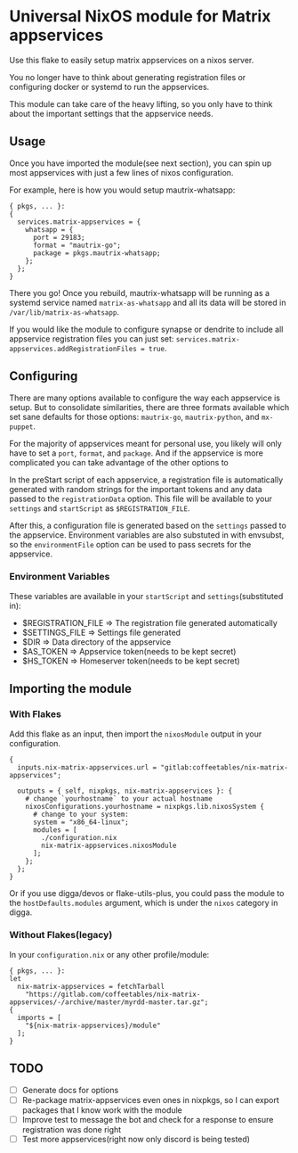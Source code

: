 # Universal NixOS module for Matrix appservices
Use this flake to easily setup matrix appservices on a nixos server.

You no longer have to think about generating registration files or
configuring docker or systemd to run the appservices.

This module can take care of the heavy lifting, so you only have to
think about the important settings that the appservice needs.

## Usage
Once you have imported the module(see next section), you can spin
up most appservices with just a few lines of nixos configuration.

For example, here is how you would setup mautrix-whatsapp:
```
{ pkgs, ... }:
{
  services.matrix-appservices = {
    whatsapp = {
      port = 29183;
      format = "mautrix-go";
      package = pkgs.mautrix-whatsapp;
    };
  };
}
```

There you go! Once you rebuild, mautrix-whatsapp will be running
as a systemd service named `matrix-as-whatsapp` and all its data will
be stored in `/var/lib/matrix-as-whatsapp`.

If you would like the module to configure synapse or dendrite to
include all appservice registration files you can just set:
`services.matrix-appservices.addRegistrationFiles = true`.

## Configuring
There are many options available to configure the way each appservice
is setup. But to consolidate similarities, there are three formats
available which set sane defaults for those options: `mautrix-go`,
`mautrix-python`, and `mx-puppet`.

For the majority of appservices meant for personal use, you likely
will only have to set a `port`, `format`, and `package`. And if the
appservice is more complicated you can take advantage of the other
options to 

In the preStart script of each appservice, a registration file is automatically
generated with random strings for the important tokens and any data passed
to the `registrationData` option. This file will be available to your `settings`
and `startScript` as `$REGISTRATION_FILE`.

After this, a configuration file is generated based on the `settings` passed
to the appservice. Environment variables are also substuted in with envsubst,
so the `environmentFile` option can be used to pass secrets for the appservice.

### Environment Variables
These variables are available in your `startScript` and `settings`(substituted in):
 - $REGISTRATION_FILE => The registration file generated automatically
 - $SETTINGS_FILE => Settings file generated
 - $DIR => Data directory of the appservice
 - $AS_TOKEN => Appservice token(needs to be kept secret)
 - $HS_TOKEN => Homeserver token(needs to be kept secret)

## Importing the module
### With Flakes
Add this flake as an input, then import the `nixosModule` output in
your configuration.
```
{
  inputs.nix-matrix-appservices.url = "gitlab:coffeetables/nix-matrix-appservices";

  outputs = { self, nixpkgs, nix-matrix-appservices }: {
    # change `yourhostname` to your actual hostname
    nixosConfigurations.yourhostname = nixpkgs.lib.nixosSystem {
      # change to your system:
      system = "x86_64-linux";
      modules = [
        ./configuration.nix
        nix-matrix-appservices.nixosModule
      ];
    };
  };
}
```
Or if you use digga/devos or flake-utils-plus, you could pass the module
to the `hostDefaults.modules` argument, which is under the `nixos` category in digga.

### Without Flakes(legacy)
In your `configuration.nix` or any other profile/module:
```
{ pkgs, ... }:
let
  nix-matrix-appservices = fetchTarball
    "https://gitlab.com/coffeetables/nix-matrix-appservices/-/archive/master/myrdd-master.tar.gz";
{
  imports = [
    "${nix-matrix-appservices}/module" 
  ];
}
```

## TODO
 - [ ] Generate docs for options
 - [ ] Re-package matrix-appservices even ones in nixpkgs, so I can export packages
       that I know work with the module
 - [ ] Improve test to message the bot and check for a response to ensure registration was
       done right
 - [ ] Test more appservices(right now only discord is being tested)
